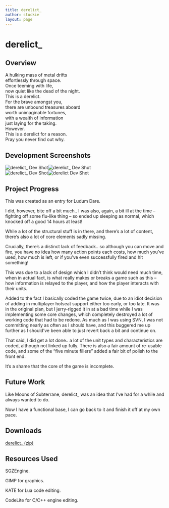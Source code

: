 ```yaml
---
title: derelict_
author: stuckie
layout: page
---
```

# derelict_

## Overview

A hulking mass of metal drifts  
effortlessly through space.  
Once teeming with life,  
now quiet like the dead of the night.  
This is a derelict.  
For the brave amongst you,  
there are unbound treasures aboard  
worth unimaginable fortunes,  
with a wealth of information  
just laying for the taking.  
However.  
This is a derelict for a reason.  
Pray you never find out why.

## Development Screenshots

![derelict_ Dev Shot][1]![derelict_ Dev Shot][2]  
![derelict_ Dev Shot][3]![derelict Dev Shot][4]

## Project Progress

This was created as an entry for Ludum Dare.

I did, however, bite off a bit much.. I was also, again, a bit ill at the time &#8211; fighting off some flu-like thing &#8211; so ended up sleeping as normal, which knocked off a good 14 hours at least!

While a lot of the structural stuff is in there, and there&#8217;s a lot of content, there&#8217;s also a lot of core elements sadly missing.

Crucially, there&#8217;s a distinct lack of feedback.. so although you can move and fire, you have no idea how many action points each costs, how much you&#8217;ve used, how much is left, or if you&#8217;ve even successfully fired and hit something!

This was due to a lack of design which I didn&#8217;t think would need much time, when in actual fact, is what really makes or breaks a game such as this &#8211; how information is relayed to the player, and how the player interacts with their units.

Added to the fact I basically coded the game twice, due to an idiot decision of adding in multiplayer hotseat support either too early, or too late. It was in the original plan, but I jerry-rigged it in at a bad time while I was implementing some core changes, which completely destroyed a lot of working code that had to be redone. As much as I was using SVN, I was not committing nearly as often as I should have, and this buggered me up further as I should&#8217;ve been able to just revert back a bit and continue on.

That said, I did get a lot done.. a lot of the unit types and characteristics are coded, although not linked up fully. There is also a fair amount of re-usable code, and some of the &#8220;five minute fillers&#8221; added a fair bit of polish to the front end.

It&#8217;s a shame that the core of the game is incomplete.

## Future Work

Like Moons of Subterrane, derelict_ was an idea that I&#8217;ve had for a while and always wanted to do.

Now I have a functional base, I can go back to it and finish it off at my own pace.

## Downloads

[derelict_ (zip)][5]

## Resources Used

SGZEngine.

GIMP for graphics.

KATE for Lua code editing.

CodeLite for C/C++ engine editing.

 [1]: /gamez/ludumdare/ld16/screenshot1.png
 [2]: /gamez/ludumdare/ld16/screenshot2.png
 [3]: /gamez/ludumdare/ld16/screenshot3.png
 [4]: /gamez/ludumdare/ld16/screenshot4.png
 [5]: /gamez/ludumdare/ld16/derelict_LD16.zip
